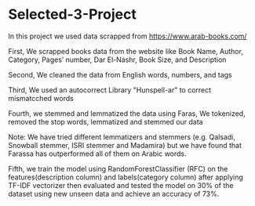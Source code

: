 # Selected-3-Project

In this project we used data scrapped from https://www.arab-books.com/

First, We scrapped books data from the website like Book Name, Author, Category, Pages’ number, Dar El-Nashr, Book Size, and Description

Second, We cleaned the data from English words, numbers, and tags

Third, We used an autocorrect Library "Hunspell-ar" to correct mismatcched words        

Fourth, we stemmed and lemmatized the data using Faras, We tokenized, removed  the stop words, lemmatized and stemmed our data

Note:  We have tried different lemmatizers and stemmers (e.g. Qalsadi, Snowball stemmer, ISRI stemmer and Madamira) but we have found that Farassa has outperformed all of them on Arabic words.

Fifth, we train the model using RandomForestClassifier (RFC) on the features(description column) and labels(category column) after applying TF-IDF vectorizer then evaluated and tested the model on 30% of the dataset using new unseen data and achieve an accuracy of 73%.
